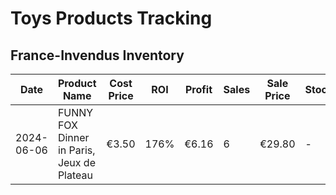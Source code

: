 # Toys Products Tracking

## France-Invendus Inventory

| Date | Product Name | Cost Price | ROI | Profit | Sales | Sale Price | Stock | Units | BSR | Ref manf | ASIN | Amazon URL |
|------|--------------|------------|-----|---------|-------|------------|--------|--------|-----|----------|------|------------|
| 2024-06-06 | FUNNY FOX Dinner in Paris, Jeux de Plateau | €3.50 | 176% | €6.16 | 6 | €29.80 | - | 1068 | 59893 | 1003113308 | B08MV65MMH | https://www.amazon.fr/dp/B08MV65MMH | 